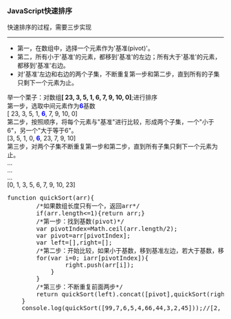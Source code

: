 <h3>JavaScript快速排序</h3>
<div>快速排序的过程，需要三步实现</div>
<hr/>
<ul>
<li>第一，在数组中，选择一个元素作为'基准(pivot)'。</li>
<li>第二，所有小于'基准'的元素，都移到'基准'的左边；所有大于'基准'的元素，都移到'基准'右边。</li>
<li>对'基准'左边和右边的两个子集，不断重复第一步和第二步，直到所有的子集只剩下一个元素为止。</li>
</ul>
<div>举一个栗子：对数组<strong>[ 23, 3, 5, 1, 6, 7, 9, 10, 0]</strong>;进行排序</div>
<div>
 第一步，选取中间元素作为<strong style="color:blue;">6</strong>基数<br/>
 [ 23, 3, 5, 1, <strong style="color:blue;">6</strong>, 7, 9, 10, 0]<br/>
 第二步，按照顺序，将每个元素与"基准"进行比较，形成两个子集，一个"小于6"，另一个"大于等于6"。<br/>
  [3, 5, 1, 0, <strong style="color:blue;">6</strong>, 23, 7, 9, 10]<br/>
 第三步，对两个子集不断重复第一步和第二步，直到所有子集只剩下一个元素为止。<br/>
 ...<br/>
 ...<br/>
 ...<br/>
 [0, 1, 3, 5, 6, 7, 9, 10, 23]
</div>
<pre>
function quickSort(arr){
        /*如果数组长度只有一个，返回arr*/
        if(arr.length<=1){return arr;}
        /*第一步：找到基数(pivot)*/
        var pivotIndex=Math.ceil(arr.length/2);
        var pivot=arr[pivotIndex];
        var left=[],right=[];
        /*第二步：开始比较，如果小于基数，移到基准左边，若大于基数，移到基准右边*/
        for(var i=0; i<arr.length; i++){
            if(arr[i]<arr[pivotIndex]){
                left.push(arr[i]);
            }
            else if(arr[i]>arr[pivotIndex]){
                right.push(arr[i]);
            }
        }
        /*第三步：不断重复前面两步*/
        return quickSort(left).concat([pivot],quickSort(right));
    }
    console.log(quickSort([99,7,6,5,4,66,44,3,2,45]));//[2, 3, 4, 5, 6, 7, 44, 45, 66, 99]
</pre>
